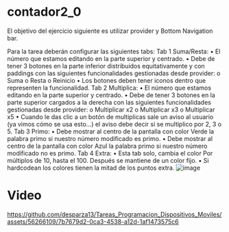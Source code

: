 # contador2_0

El objetivo del ejercicio siguiente es utilizar provider y Bottom Navigation bar.
 
Para la tarea deberán configurar las siguientes tabs:
Tab 1 Suma/Resta:
•	El número que estamos editando en la parte superior y centrado.
•	Debe de tener 3 botones en la parte inferior distribuidos equitativamente y con paddings con las siguientes funcionalidades gestionadas desde provider:
o	Suma
o	Resta
o	Reinicio
•	Los botones deben tener iconos dentro que representen la funcionalidad.
Tab 2 Multiplica:
•	El número que estamos editando en la parte superior y centrado.
•	Debe de tener 3 botones en la parte superior cargados a la derecha con las siguientes funcionalidades gestionadas desde provider:
o	Multiplicar x2
o	Multiplicar x3
o	Multiplicar x5
•	Cuando le das clic a un botón de multiplicas sale un aviso al usuario (ya vimos cómo se usa esto…) el aviso debe decir si se multiplico por 2, 3 o 5.
Tab 3 Primo:
•	Debe mostrar al centro de la pantalla con color Verde la palabra primo si nuestro número modificado es primo.
•	Debe mostrar al centro de la pantalla con color Azul la palabra primo si nuestro número modificado no es primo.
Tab 4 Extra:
•	Esta tab solo, cambia el color Por múltiplos de 10, hasta el 100.  Después se mantiene de un color fijo.
•	Si hardcodean los colores tienen la mitad de los puntos extra. 
![image](https://github.com/desparza13/Tareas_Programacion_Dispositivos_Moviles/assets/56266109/808a1df1-2929-483e-ad11-1f93acf212c9)

# Video
https://github.com/desparza13/Tareas_Programacion_Dispositivos_Moviles/assets/56266109/7b7679d2-0ca3-4538-a12d-1af1473575c6



